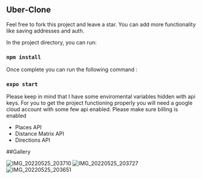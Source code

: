 ## Uber-Clone

Feel free to fork this project and leave a star. You can add more functionality like saving addresses and auth.

In the project directory, you can run:

### `npm install`
Once complete you can run the following command :
### `expo start`

Please keep in mind that I have some enviromental variables hidden with api keys. For you to get the project functioning properly you will need a google cloud account with some few api enabled.
Please make sure billing is enabled

- Places API
- Distance Matrix API
- Directions API

##Gallery

![IMG_20220525_203710](https://user-images.githubusercontent.com/82897602/170359756-a934e939-4306-4ea3-92ad-f4bd81d0f44e.jpg)
![IMG_20220525_203727](https://user-images.githubusercontent.com/82897602/170359772-e7862796-247f-4715-8bc8-e91c570d49cd.jpg)
![IMG_20220525_203651](https://user-images.githubusercontent.com/82897602/170359781-8351e503-e776-452b-bea8-d98504a282df.jpg)
